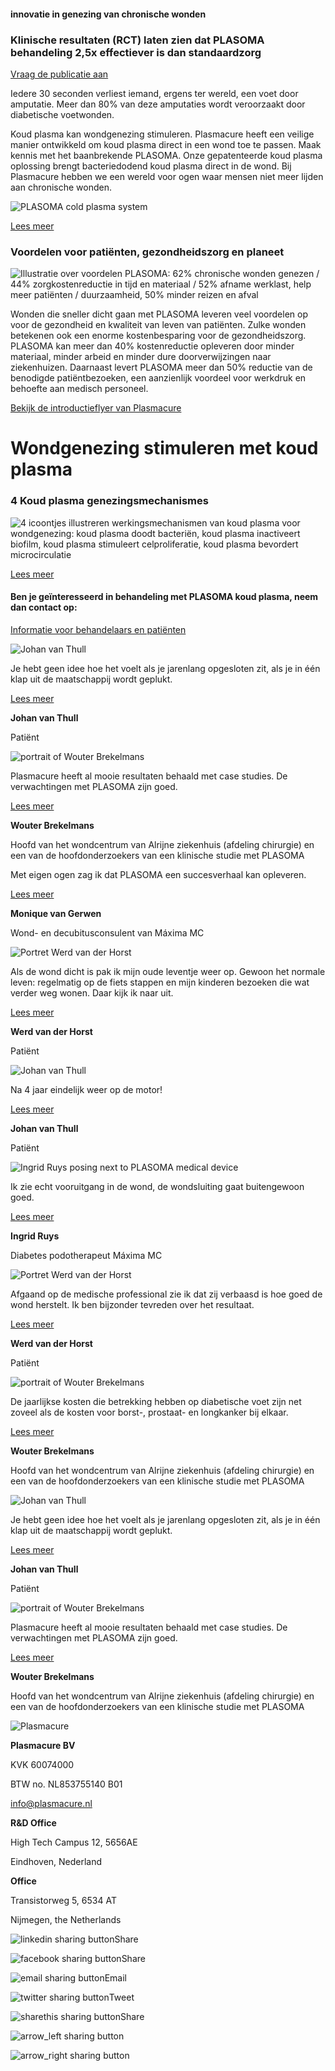 #### innovatie in genezing van chronische wonden

### Klinische resultaten (RCT) laten zien dat PLASOMA behandeling 2,5x effectiever is dan standaardzorg

[Vraag de publicatie aan](https://www.plasmacure.nl/case-studies/plasoma-voor-verbeterde-wondgenezing-resultaten-rct-62-procent-van-complexe-wonden-geneest-versus-25-procent-met-standaard-wondzorg/)

Iedere 30 seconden verliest iemand, ergens ter wereld, een voet door amputatie. Meer dan 80% van deze amputaties wordt veroorzaakt door diabetische voetwonden.

Koud plasma kan wondgenezing stimuleren. Plasmacure heeft een veilige manier ontwikkeld om koud plasma direct in een wond toe te passen. Maak kennis met het baanbrekende PLASOMA. Onze gepatenteerde koud plasma oplossing brengt bacteriedodend koud plasma direct in de wond. Bij Plasmacure hebben we een wereld voor ogen waar mensen niet meer lijden aan chronische wonden.

![PLASOMA cold plasma system](https://www.plasmacure.nl/wp-content/uploads/2021/09/PLASOMA730x200.png)

[Lees meer](https://www.plasmacure.nl/oplossing/)

### Voordelen voor patiënten, gezondheidszorg en planeet

![Illustratie over voordelen PLASOMA: 62% chronische wonden genezen / 44% zorgkostenreductie in tijd en materiaal / 52% afname werklast, help meer patiënten / duurzaamheid, 50% minder reizen en afval](https://www.plasmacure.nl/wp-content/uploads/2024/06/4xBenefits_NL.jpg)

Wonden die sneller dicht gaan met PLASOMA leveren veel voordelen op voor de gezondheid en kwaliteit van leven van patiënten. Zulke wonden betekenen ook een enorme kostenbesparing voor de gezondheidszorg. PLASOMA kan meer dan 40% kostenreductie opleveren door minder materiaal, minder arbeid en minder dure doorverwijzingen naar ziekenhuizen. Daarnaast levert PLASOMA meer dan 50% reductie van de benodigde patiëntbezoeken, een aanzienlijk voordeel voor werkdruk en behoefte aan medisch personeel.

[Bekijk de introductieflyer van Plasmacure](https://www.plasmacure.nl/wp-content/uploads/2024/06/20240626_Plasmacure-Introduction-sheet_NL_V03_RGB.pdf)

# Wondgenezing stimuleren met koud plasma

### 4 Koud plasma genezingsmechanismes

![4 icoontjes illustreren werkingsmechanismen van koud plasma voor wondgenezing: koud plasma doodt bacteriën, koud plasma inactiveert biofilm, koud plasma stimuleert celproliferatie, koud plasma bevordert microcirculatie](https://www.plasmacure.nl/wp-content/uploads/2023/05/4xmechanismNL.jpg)

[Lees meer](https://www.plasmacure.nl/plasma/)

#### Ben je geïnteresseerd in behandeling met PLASOMA koud plasma, neem dan contact op:

[Informatie voor behandelaars en patiënten](https://www.plasmacure.nl/koudplasmatherapie/)

![Johan van Thull](https://www.plasmacure.nl/wp-content/uploads/fly-images/5155/JohanvanThull_stip-400x400-c.png)

Je hebt geen idee hoe het voelt als je jarenlang opgesloten zit, als je in één klap uit de maatschappij wordt geplukt.

[Lees meer](https://www.plasmacure.nl/nieuws/patientverhaal-2-johan-van-thull-na-4-jaar-eindelijk-weer-op-de-motor/)

**Johan van Thull**

Patiënt

![portrait of Wouter Brekelmans](https://www.plasmacure.nl/wp-content/uploads/fly-images/5438/wouter_stip_LR-400x400-c.png)

Plasmacure heeft al mooie resultaten behaald met case studies. De verwachtingen met PLASOMA zijn goed.

[Lees meer](https://www.plasmacure.nl/nieuws/wouter-brekelmans-missie-awareness-creeren-en-wondzorg-verbeteren/)

**Wouter Brekelmans**

Hoofd van het wondcentrum van Alrijne ziekenhuis (afdeling chirurgie) en een van de hoofdonderzoekers van een klinische studie met PLASOMA

Met eigen ogen zag ik dat PLASOMA een succesverhaal kan opleveren.

[Lees meer](https://www.plasmacure.nl/nieuws/patientverhaal-3-sheila-plasoma-genas-tegen-alle-verwachtingen-in-mijn-wond-en-voorkwam-amputatie/)

**Monique van Gerwen**

Wond- en decubitusconsulent van Máxima MC

![Portret Werd van der Horst](https://www.plasmacure.nl/wp-content/uploads/fly-images/5456/WerdvanderHorst_stipLR-400x400-c.png)

Als de wond dicht is pak ik mijn oude leventje weer op. Gewoon het normale leven: regelmatig op de fiets stappen en mijn kinderen bezoeken die wat verder weg wonen. Daar kijk ik naar uit.

[Lees meer](https://www.plasmacure.nl/nieuws/werd-van-der-horst-over-zijn-amputatiewond-en-plasoma-video/)

**Werd van der Horst**

Patiënt

![Johan van Thull](https://www.plasmacure.nl/wp-content/uploads/fly-images/5155/JohanvanThull_stip-400x400-c.png)

Na 4 jaar eindelijk weer op de motor!

[Lees meer](https://www.plasmacure.nl/nieuws/patientverhaal-2-johan-van-thull-na-4-jaar-eindelijk-weer-op-de-motor/)

**Johan van Thull**

Patiënt

![Ingrid Ruys posing next to PLASOMA medical device](https://www.plasmacure.nl/wp-content/uploads/fly-images/5301/IngridRuys_stip-400x400-c.png)

Ik zie echt vooruitgang in de wond, de wondsluiting gaat buitengewoon goed.

[Lees meer](https://www.plasmacure.nl/nieuws/werd-van-der-horst-over-zijn-amputatiewond-en-plasoma-video/)

**Ingrid Ruys**

Diabetes podotherapeut Máxima MC

![Portret Werd van der Horst](https://www.plasmacure.nl/wp-content/uploads/fly-images/5456/WerdvanderHorst_stipLR-400x400-c.png)

Afgaand op de medische professional zie ik dat zij verbaasd is hoe goed de wond herstelt. Ik ben bijzonder tevreden over het resultaat.

[Lees meer](https://www.plasmacure.nl/nieuws/werd-van-der-horst-over-zijn-amputatiewond-en-plasoma-video/)

**Werd van der Horst**

Patiënt

![portrait of Wouter Brekelmans](https://www.plasmacure.nl/wp-content/uploads/fly-images/5438/wouter_stip_LR-400x400-c.png)

De jaarlijkse kosten die betrekking hebben op diabetische voet zijn net zoveel als de kosten voor borst-, prostaat- en longkanker bij elkaar.

[Lees meer](https://www.plasmacure.nl/nieuws/wouter-brekelmans-missie-awareness-creeren-en-wondzorg-verbeteren/)

**Wouter Brekelmans**

Hoofd van het wondcentrum van Alrijne ziekenhuis (afdeling chirurgie) en een van de hoofdonderzoekers van een klinische studie met PLASOMA

![Johan van Thull](https://www.plasmacure.nl/wp-content/uploads/fly-images/5155/JohanvanThull_stip-400x400-c.png)

Je hebt geen idee hoe het voelt als je jarenlang opgesloten zit, als je in één klap uit de maatschappij wordt geplukt.

[Lees meer](https://www.plasmacure.nl/nieuws/patientverhaal-2-johan-van-thull-na-4-jaar-eindelijk-weer-op-de-motor/)

**Johan van Thull**

Patiënt

![portrait of Wouter Brekelmans](https://www.plasmacure.nl/wp-content/uploads/fly-images/5438/wouter_stip_LR-400x400-c.png)

Plasmacure heeft al mooie resultaten behaald met case studies. De verwachtingen met PLASOMA zijn goed.

[Lees meer](https://www.plasmacure.nl/nieuws/wouter-brekelmans-missie-awareness-creeren-en-wondzorg-verbeteren/)

**Wouter Brekelmans**

Hoofd van het wondcentrum van Alrijne ziekenhuis (afdeling chirurgie) en een van de hoofdonderzoekers van een klinische studie met PLASOMA

![Plasmacure](https://www.plasmacure.nl/wp-content/themes/plasmacure/assets/lf81azl4/img/plasmacure-logo-footer.png)

**Plasmacure BV**

KVK 60074000

BTW no. NL853755140 B01

[info@plasmacure.nl](mailto:Info@plasmacure.nl)

**R&D Office**

High Tech Campus 12, 5656AE

Eindhoven, Nederland

**Office**

Transistorweg 5, 6534 AT

Nijmegen, the Netherlands

![linkedin sharing button](https://platform-cdn.sharethis.com/img/linkedin.svg)Share

![facebook sharing button](https://platform-cdn.sharethis.com/img/facebook.svg)Share

![email sharing button](https://platform-cdn.sharethis.com/img/email.svg)Email

![twitter sharing button](https://platform-cdn.sharethis.com/img/twitter.svg)Tweet

![sharethis sharing button](https://platform-cdn.sharethis.com/img/sharethis.svg)Share

![arrow_left sharing button](https://platform-cdn.sharethis.com/img/arrow_left.svg)

![arrow_right sharing button](https://platform-cdn.sharethis.com/img/arrow_right.svg)